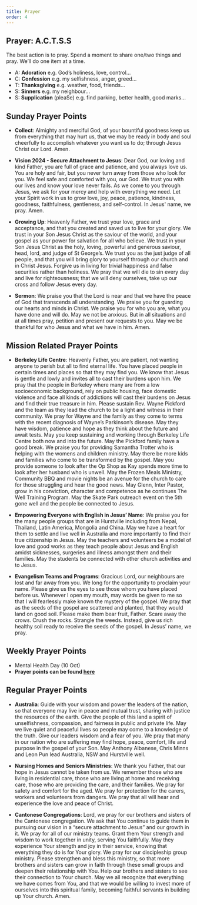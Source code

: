 ```yaml
---
title: Prayer
order: 4
---
```

## Prayer: A.C.T.S.S
The best action is to pray. Spend a moment to share one/two things and pray. We’ll do one item at a time. 

- A: **Adoration** e.g. God’s holiness, love, control…
- C: **Confession** e.g. my selfishness, anger, greed…
- T: **Thanksgiving** e.g. weather, food, friends…
- S: **Sinners** e.g. my neighbour…
- S: **Supplication** (pleaSe) e.g. find parking, better health, good marks…



## Sunday Prayer Points

- **Collect**: Almighty and merciful God, of your bountiful goodness keep us from everything that may hurt us, that we may be ready in body and soul cheerfully to accomplish whatever you want us to do; through Jesus Christ our Lord. Amen.

- **Vision 2024 - Secure Attachment to Jesus**: Dear God, our loving and kind Father, you are full of grace and patience, and you always love us. You are holy and fair, but you never turn away from those who look for you. We feel safe and comforted with you, our God. We trust you with our lives and know your love never fails. As we come to you through Jesus, we ask for your mercy and help with everything we need. Let your Spirit work in us to grow love, joy, peace, patience, kindness, goodness, faithfulness, gentleness, and self-control. In Jesus' name, we pray. Amen.

- **Growing Up**: Heavenly Father, we trust your love, grace and acceptance, and that you created and saved us to live for your glory. We trust in your Son Jesus Christ as the saviour of the world, and your gospel as your power for salvation for all who believe. We trust in your Son Jesus Christ as the holy, loving, powerful and generous saviour, head, lord, and judge of St George’s. We trust you as the just judge of all people, and that you will bring glory to yourself through our church and in Christ Jesus. Forgive us in living for trivial happiness and false securities rather than holiness. We pray that we will die to sin every day and live for righteousness; that we will deny ourselves, take up our cross and follow Jesus every day. 

- **Sermon**: We praise you that the Lord is near and that we have the peace of God that transcends all understanding. We praise you for guarding our hearts and minds in Christ. We praise you for who you are, what you have done and will do. May we not be anxious. But in all situations and at all times pray, petition and present our requests to you. May we be thankful for who Jesus and what we have in him. Amen.  


## Mission Related Prayer Points
- **Berkeley Life Centre**: Heavenly Father, you are patient, not wanting anyone to perish but all to find eternal life. You have placed people in certain times and places so that they may find you. We know that Jesus is gentle and lowly and invites all to cast their burdens upon him. We pray that the people in Berkeley where many are from a low socioeconomic background, rely on public housing, face domestic violence and face all kinds of addictions will cast their burdens on Jesus and find their true treasure in him. Please sustain Rev. Wayne Pickford and the team as they lead the church to be a light and witness in their community. We pray for Wayne and the family as they come to terms with the recent diagnosis of Wayne’s Parkinson’s disease. May they have wisdom, patience and hope as they think about the future and await tests. May you keep sustaining and working through Berkeley Life Centre both now and into the future. May the Pickford family have a good break. We praise you for providing Samantha Trotter who is helping with the womens and children ministry. May there be more kids and families who come to be transformed by the gospel. May you provide someone to look after the Op Shop as Kay spends more time to look after her husband who is unwell. May the Frozen Meals Ministry, Community BBQ and movie nights be an avenue for the church to care for those struggling and hear the good news. May Glenn, Inter Pastor, grow in his conviction, character and competence as he continues The Well Training Program. May the Skate Park outreach event on the 5th gone well and the people be connected to Jesus.  

- **Empowering Everyone with English in Jesus’ Name**: We praise you for the many people groups that are in Hurstville including from Nepal, Thailand, Latin America, Mongolia and China. May we have a heart for them to settle and live well in Australia and more importantly to find their true citizenship in Jesus. May the teachers and volunteers be a model of love and good works as they teach people about Jesus and English amidst sicknesses, surgeries and illness amongst them and their families. May the students be connected with other church activities and to Jesus. 

- **Evangelism Teams and Programs**: Gracious Lord, our neighbours are lost and far away from you. We long for the opportunity to proclaim your name. Please give us the eyes to see those whom you have placed before us. Whenever I open my mouth, may words be given to me so that I will fearlessly make known the mystery of the gospel. We pray that as the seeds of the gospel are scattered and planted, that they would land on good soil. Please make them bear fruit, Father. Scare away the crows. Crush the rocks. Strangle the weeds. Instead, give us rich healthy soil ready to receive the seeds of the gospel. In Jesus’ name, we pray.


## Weekly Prayer Points
- Mental Health Day (10 Oct)
- **Prayer points can be found [here](https://stgeorgeshurstville.org.au/prayer)** 


## Regular Prayer Points
- **Australia**: Guide with your wisdom and power the leaders of the nation, so that everyone may live in peace and mutual trust, sharing with justice the resources of the earth. Give the people of this land a spirit of unselfishness, compassion, and fairness in public and private life. May we live quiet and peaceful lives so people may come to a knowledge of the truth. Give our leaders wisdom and a fear of you. We pray that many in our nation who are suffering may find hope, peace, comfort, life and purpose in the gospel of your Son. May Anthony Albanese, Chris Minns and Leon Pun lead Australia, NSW and Hurstville well. 

- **Nursing Homes and Seniors Ministries**: We thank you Father, that our hope in Jesus cannot be taken from us. We remember those who are living in residential care, those who are living at home and receiving care, those who are providing the care, and their families. We pray for safety and comfort for the aged. We pray for protection for the carers, workers and volunteers from dangers. We pray that all will hear and experience the love and peace of Christ. 

- **Cantonese Congregations**: Lord, we pray for our brothers and sisters of the Cantonese congregation. We ask that You continue to guide them in pursuing our vision in a “secure attachment to Jesus” and our growth in it. We pray for all of our ministry teams. Grant them Your strength and wisdom to work together in unity, serving You faithfully. May they experience Your strength and joy in their service, knowing that everything they do is for Your glory. We pray for our discipleship group ministry. Please strengthen and bless this ministry, so that more brothers and sisters can grow in faith through these small groups and deepen their relationship with You. Help our brothers and sisters to see their connection to Your church. May we all recognize that everything we have comes from You, and that we would be willing to invest more of ourselves into this spiritual family, becoming faithful servants in building up Your church. Amen.



